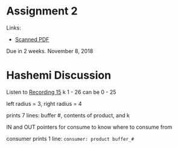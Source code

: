 # Assignment 2
Links:
- [Scanned PDF](./assignment_2_handout.pdf)

Due in 2 weeks. November 8, 2018

# Hashemi Discussion
Listen to [Recording 15](../../lectures/lecture%2015%20(10-23)/) 
k 1 - 26 can be 0 - 25

left radius = 3, right radius = 4 

prints 7 lines: buffer #, contents of product, and k

IN and OUT pointers for consume to know where to consume from

consumer prints 1 line: `consumer: product buffer_#`